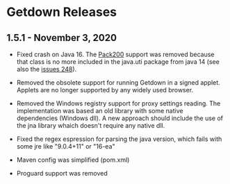# Getdown Releases

## 1.5.1 - November 3, 2020

* Fixed crash on Java 16. The [Pack200](https://en.wikipedia.org/wiki/Pack200) support was removed because that class is no more included in the java.uti package from java 14 (see also the [issues 248](https://github.com/threerings/getdown/issues/248)).

* Removed the obsolete support for running Getdown in a signed applet. Applets are no longer supported by any widely used browser.

* Removed the Windows registry support for proxy settings reading. The implementation was based an old library with some native dependencies (Windows dll). A new approach should include the use of the jna library whaich doesn't require any native dll.

* Fixed the regex espression for parsing the java version, which fails with some jre like "9.0.4+11" or "16-ea"

* Maven config was simplified (pom.xml)

* Proguard support was removed

